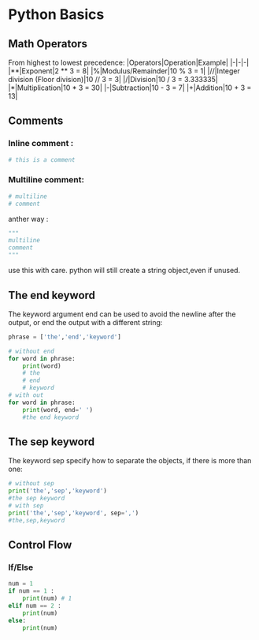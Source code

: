 # Python Basics
## Math Operators
From highest to lowest precedence:
|Operators|Operation|Example|
|-|-|-|
|**|Exponent|2 ** 3 = 8|
|%|Modulus/Remainder|10 % 3 = 1|
|//|Integer division (Floor division)|10 // 3 = 3|
|/|Division|10 / 3 = 3.333335|
|*|Multiplication|10 * 3 = 30|
|-|Subtraction|10 - 3 = 7|
|+|Addition|10 + 3 = 13|

## Comments
### Inline comment :
```python
# this is a comment
```
### Multiline comment:
```python
# multiline
# comment
```
anther way :
```python
"""
multiline
comment
"""
```
use this with care. python will still create  a string object,even if unused.
## The end keyword
The keyword argument end can be used to avoid the newline after the output, or end the output with a different string:
```python
phrase = ['the','end','keyword']

# without end
for word in phrase:
    print(word)
    # the
    # end
    # keyword
# with out 
for word in phrase:
    print(word, end=' ')
    #the end keyword
```
## The sep keyword
The keyword sep specify how to separate the objects, if there is more than one:
```python
# without sep
print('the','sep','keyword')
#the sep keyword
# with sep
print('the','sep','keyword', sep=',')
#the,sep,keyword
```
## Control Flow
###  If/Else
```python
num = 1
if num == 1 :
    print(num) # 1
elif num == 2 :
    print(num)
else:
    print(num)
```